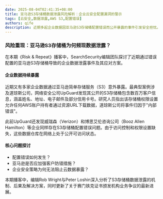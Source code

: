 ```yaml
---
date: 2025-08-04T02:41:35+08:00
title: 亚马逊S3存储桶数据泄露风险解析：企业云安全配置漏洞的警示
tags: [云安全,数据泄露,AWS S3,配置错误]
authors: qife
description: 近期多起企业数据因亚马逊S3存储桶配置错误而公开暴露的事件引发安全担忧。本文探讨Verizon、波音等企业的敏感数据泄露根源，分析云服务权限管理缺陷及应对策略，并涉及赛门铁克证书争议的最新进展。
---
```


### 风险重现：亚马逊S3存储桶为何频现数据泄露？

在本期《Risk & Repeat》播客中，SearchSecurity编辑团队探讨了近期通过错误配置的亚马逊S3存储桶导致的企业数据泄露事件及其应对方案。

#### 企业数据持续暴露
近期又有多家企业数据通过亚马逊简单存储服务（S3）意外暴露。最典型案例涉及道琼斯公司，网络安全公司UpGuard发现其公开的S3存储桶包含数百万客户信息，涵盖姓名、地址、电子邮件及部分信用卡号。研究人员指出该存储桶权限设置允许任何AWS账户持有者通过资源URL下载数据，道琼斯公司将事件归因于"内部错误"。

此前UpGuard还发现威瑞森（Verizon）和博思艾伦咨询公司（Booz Allen Hamilton）等企业同样存在S3存储桶配置错误问题。由于访问控制和权限设置缺失，这些数据仓库在网络上处于公开可访问状态。

#### 核心问题探讨
- 配置错误如何发生？
- 亚马逊是否应加强客户防错措施？
- 企业安全策略为何无法阻止云数据暴露？

本期播客中，编辑Rob Wright与Peter Loshin深入分析了S3存储桶数据泄露的机制、后果及解决方案，同时更新了关于赛门铁克证书颁发机构业务争议的最新进展。